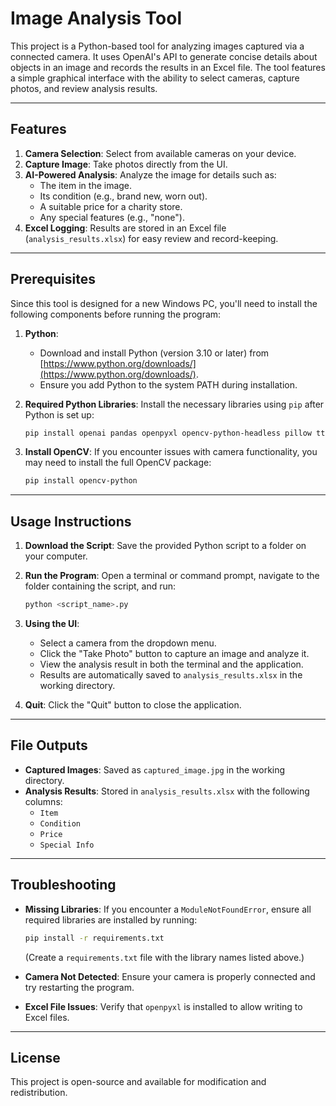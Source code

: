 # Image Analysis Tool

This project is a Python-based tool for analyzing images captured via a connected camera. It uses OpenAI's API to generate concise details about objects in an image and records the results in an Excel file. The tool features a simple graphical interface with the ability to select cameras, capture photos, and review analysis results.

---

## Features
1. **Camera Selection**: Select from available cameras on your device.
2. **Capture Image**: Take photos directly from the UI.
3. **AI-Powered Analysis**: Analyze the image for details such as:
   - The item in the image.
   - Its condition (e.g., brand new, worn out).
   - A suitable price for a charity store.
   - Any special features (e.g., "none").
4. **Excel Logging**: Results are stored in an Excel file (`analysis_results.xlsx`) for easy review and record-keeping.

---

## Prerequisites
Since this tool is designed for a new Windows PC, you'll need to install the following components before running the program:

1. **Python**:
   - Download and install Python (version 3.10 or later) from [https://www.python.org/downloads/](https://www.python.org/downloads/).
   - Ensure you add Python to the system PATH during installation.

2. **Required Python Libraries**:
   Install the necessary libraries using `pip` after Python is set up:
   ```bash
   pip install openai pandas openpyxl opencv-python-headless pillow ttkthemes
   ```

3. **Install OpenCV**:
   If you encounter issues with camera functionality, you may need to install the full OpenCV package:
   ```bash
   pip install opencv-python
   ```

---

## Usage Instructions
1. **Download the Script**:
   Save the provided Python script to a folder on your computer.

2. **Run the Program**:
   Open a terminal or command prompt, navigate to the folder containing the script, and run:
   ```bash
   python <script_name>.py
   ```

3. **Using the UI**:
   - Select a camera from the dropdown menu.
   - Click the "Take Photo" button to capture an image and analyze it.
   - View the analysis result in both the terminal and the application.
   - Results are automatically saved to `analysis_results.xlsx` in the working directory.

4. **Quit**:
   Click the "Quit" button to close the application.

---

## File Outputs
- **Captured Images**: Saved as `captured_image.jpg` in the working directory.
- **Analysis Results**: Stored in `analysis_results.xlsx` with the following columns:
  - `Item`
  - `Condition`
  - `Price`
  - `Special Info`

---

## Troubleshooting
- **Missing Libraries**:
  If you encounter a `ModuleNotFoundError`, ensure all required libraries are installed by running:
  ```bash
  pip install -r requirements.txt
  ```
  (Create a `requirements.txt` file with the library names listed above.)

- **Camera Not Detected**:
  Ensure your camera is properly connected and try restarting the program.

- **Excel File Issues**:
  Verify that `openpyxl` is installed to allow writing to Excel files.

---

## License
This project is open-source and available for modification and redistribution.

